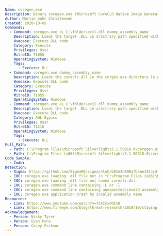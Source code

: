 ```yaml
---
Name: coregen.exe
Description: Binary coregen.exe (Microsoft CoreCLR Native Image Generator) loads exported function GetCLRRuntimeHost from coreclr.dll or from .DLL in arbitrary path. Coregen is located within "C:\Program Files (x86)\Microsoft Silverlight\5.1.50918.0\" or another version of Silverlight. Coregen is signed by Microsoft and bundled with Microsoft Silverlight.
Author: Martin Sohn Christensen
Created: 2020-10-09
Commands:
  - Command: coregen.exe /L C:\folder\evil.dll dummy_assembly_name
    Description: Loads the target .DLL in arbitrary path specified with /L.
    Usecase: Execute DLL code
    Category: Execute
    Privileges: User
    MitreID: T1055
    OperatingSystem: Windows
    Tags:
      - Execute: DLL
  - Command: coregen.exe dummy_assembly_name
    Description: Loads the coreclr.dll in the corgen.exe directory (e.g. C:\Program Files\Microsoft Silverlight\5.1.50918.0).
    Usecase: Execute DLL code
    Category: Execute
    Privileges: User
    MitreID: T1055
    OperatingSystem: Windows
  - Command: coregen.exe /L C:\folder\evil.dll dummy_assembly_name
    Description: Loads the target .DLL in arbitrary path specified with /L. Since binary is signed it can also be used to bypass application whitelisting solutions.
    Usecase: Execute DLL code
    Category: AWL Bypass
    Privileges: User
    MitreID: T1218
    OperatingSystem: Windows
    Tags:
      - Execute: DLL
Full_Path:
  - Path: C:\Program Files\Microsoft Silverlight\5.1.50918.0\coregen.exe
  - Path: C:\Program Files (x86)\Microsoft Silverlight\5.1.50918.0\coregen.exe
Code_Sample:
  - Code:
Detection:
  - Sigma: https://github.com/SigmaHQ/sigma/blob/b02e3b698afbaae143ac4fb36236eb0b41122ed7/rules/windows/image_load/image_load_side_load_coregen.yml
  - IOC: coregen.exe loading .dll file not in "C:\Program Files (x86)\Microsoft Silverlight\5.1.50918.0\"
  - IOC: coregen.exe loading .dll file not named coreclr.dll
  - IOC: coregen.exe command line containing -L or -l
  - IOC: coregen.exe command line containing unexpected/invald assembly name
  - IOC: coregen.exe application crash by invalid assembly name
Resources:
  - Link: https://www.youtube.com/watch?v=75XImxOOInU
  - Link: https://www.fireeye.com/blog/threat-research/2019/10/staying-hidden-on-the-endpoint-evading-detection-with-shellcode.html
Acknowledgement:
  - Person: Nicky Tyrer
  - Person: Evan Pena
  - Person: Casey Erikson
---
```

